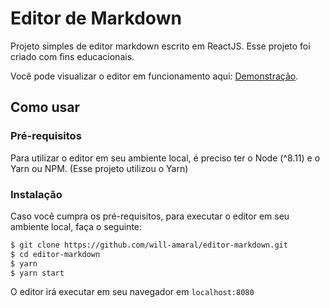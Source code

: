 # Editor de Markdown

Projeto simples de editor markdown escrito em ReactJS. Esse projeto foi criado com 
fins educacionais.

Você pode visualizar o editor em funcionamento aqui: 
[Demonstração](https://will-amaral.github.io/editor-markdown).

## Como usar
### Pré-requisitos
Para utilizar o editor em seu ambiente local, é preciso ter o Node (^8.11) e o 
Yarn ou NPM. (Esse projeto utilizou o Yarn)

### Instalação
Caso você cumpra os pré-requisitos, para executar o editor em seu ambiente local, 
faça o seguinte:

```bash
$ git clone https://github.com/will-amaral/editor-markdown.git
$ cd editor-markdown
$ yarn
$ yarn start
```

O editor irá executar em seu navegador em ``localhost:8080``

